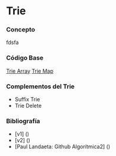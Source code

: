 # Trie

### Concepto 
fdsfa

### Código Base
[Trie Array]()
[Trie Map]()

### Complementos del Trie
- Suffix Trie
- Trie Delete

### Bibliografía
- [v1] ()
- [v2] ()
- [Paul Landaeta: Github Algorítmica2] ()
